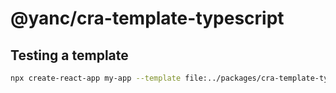 # @yanc/cra-template-typescript

## Testing a template

```sh
npx create-react-app my-app --template file:../packages/cra-template-typescript
```
